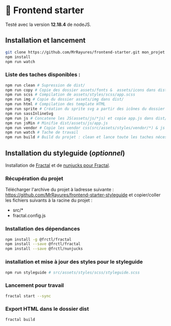 # :doughnut: Frontend starter
Testé avec la version **12.18.4** de nodeJS.

## Installation et lancement

```bash
git clone https://github.com/MrRayures/frontend-starter.git mon_projet
npm install
npm run watch
```

### Liste des taches disponibles :

```bash
npm run clean # Supression de dist/
npm run copy # Copie des dossier assets/fonts &  assets/icons dans dist/
npm run scss # Compilation de assets/styles/scss/app.scss
npm run img # Copie du dossier assets/img dans dist/
npm run html # Compilation des template HTML
npm run sprite # Création du sprite svg a partir des icônes du dossier "src/assets/icons/*.svg"
npm run sassInlineSvg
npm run js # Concatene les JS(assets/js/*js) et copie app.js dans dist/assets/js/
npm run jsMin # Minifie dist/assets/js/app.js
npm run vendor # Copie les vendor css(src/assets/styles/vendor/*) & js (src/assets/js/vendor/*) dans dist/assets/css|js/vendor
npm run watch # Tache de travail
npm run build # Build du projet : clean et lance toute les taches nécessaire à l'export pour démo
```



## Installation du styleguide (*optionnel*)

Installation de [Fractal](https://fractal.build/) et de [nunjucks pour Fractal](https://github.com/frctl/fractal/tree/main/packages/nunjucks).

### Récupération du projet
Télécharger l'archive du projet à ladresse suivante : https://github.com/MrRayures/frontend-starter-styleguide et copier/coller  les fichiers suivants à la racine du projet :
- src/*
- fractal.config.js

### Installation des dépendances
```bash
npm install -g @frctl/fractal
npm install --save @frctl/fractal
npm install --save @frctl/nunjucks
```
### installation et mise à jour des styles pour le styleguide
```bash
npm run styleguide # src/assets/styles/scss/styleguide.scss
```

### Lancement pour travail

```bash
fractal start --sync
```

### Export HTML dans le dossier dist
```bash
fractal build
```

